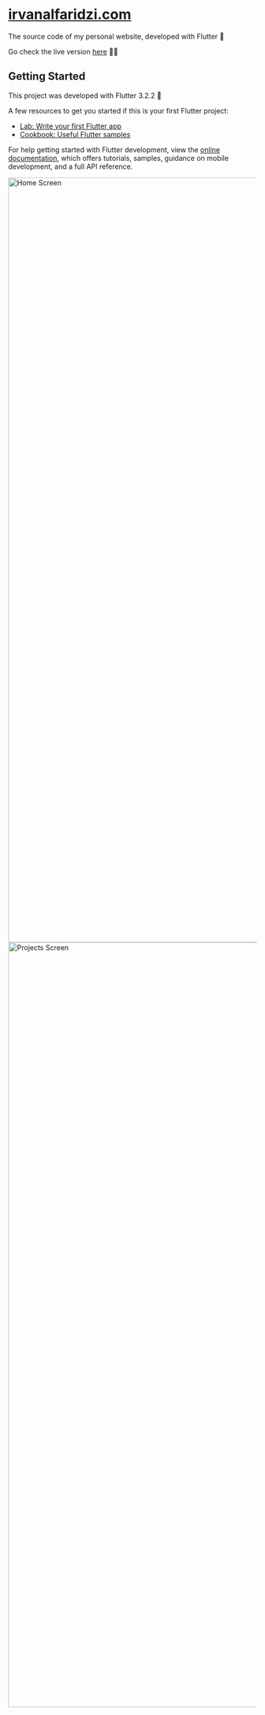 # [irvanalfaridzi.com](https://irvanalfaridzi.com)

The source code of my personal website, developed with Flutter 💙

Go check the live version [here](https://irvanalfaridzi.com) 🤙🏻

## Getting Started

This project was developed with Flutter 3.2.2 💙

A few resources to get you started if this is your first Flutter project:

- [Lab: Write your first Flutter app](https://docs.flutter.dev/get-started/codelab)
- [Cookbook: Useful Flutter samples](https://docs.flutter.dev/cookbook)

For help getting started with Flutter development, view the
[online documentation](https://docs.flutter.dev/), which offers tutorials,
samples, guidance on mobile development, and a full API reference.

<img width="1552" alt="Home Screen" src="https://user-images.githubusercontent.com/44092368/207016574-43a45172-ad6b-404a-b90f-59e94a6c8133.png">
<img width="1552" alt="Projects Screen" src="https://user-images.githubusercontent.com/44092368/207017341-44636f0d-e71c-4f6d-beae-4ec8b99e2d2a.png">
